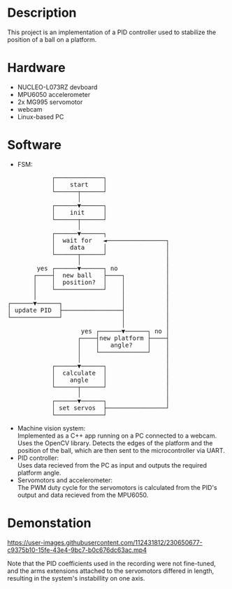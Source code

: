 # Description

This project is an implementation of a PID controller used to stabilize the position of a ball on a platform.

# Hardware

- NUCLEO-L073RZ devboard
- MPU6050 accelerometer
- 2x MG995 servomotor
- webcam
- Linux-based PC

# Software

- FSM:
<pre>
            ┌─────────────┐
            │    start    │
            └──────┬──────┘
                   │
            ┌──────▼──────┐
            │    init     │
            └──────┬──────┘
                   │
            ┌──────▼──────┐
            │  wait for   ◄────────────────┐
            │    data     │                │
            └──────┬──────┘                │
                   │                       │
        yes ┌──────▼──────┐ no             │
       ┌────┤  new ball   ├────┐           │
       │    │  position?  │    │           │
       │    └─────────────┘    │           │
       │                       │           │
┌──────▼──────┐                │           │
│ update PID  ├────────────────┤           │
└─────────────┘                │           │
                               │           │
                    yes ┌──────▼──────┐ no │
                   ┌────┤new platform ├────┤
                   │    │   angle?    │    │
                   │    └─────────────┘    │
                   │                       │
            ┌──────▼──────┐                │
            │  calculate  │                │
            │    angle    │                │
            └──────┬──────┘                │
                   │                       │
            ┌──────▼──────┐                │
            │ set servos  ├────────────────┘
            └─────────────┘
</pre>

- Machine vision system:\
	Implemented as a C++ app running on a PC connected to a webcam. Uses the OpenCV library. Detects the edges of the platform and the position of the ball, which are then sent to the microcontroller via UART.
- PID controller:\
	Uses data recieved from the PC as input and outputs the required platform angle.
- Servomotors and accelerometer:\
	The PWM duty cycle for the servomotors is calculated from the PID's output and data recieved from the MPU6050.

# Demonstation

https://user-images.githubusercontent.com/112431812/230650677-c9375b10-15fe-43e4-9bc7-b0c676dc63ac.mp4

Note that the PID coefficients used in the recording were not fine-tuned, and the arms extensions attached to the servomotors differed in length, resulting in the system's instabillity on one axis.
